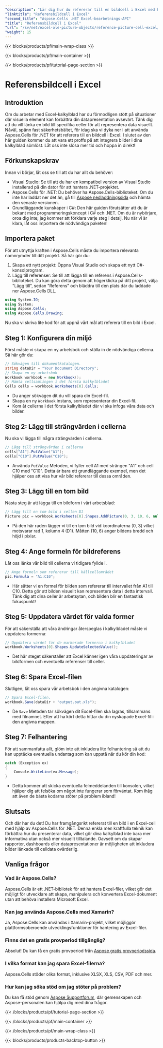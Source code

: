 ```yaml
---
"description": "Lär dig hur du refererar till en bildcell i Excel med hjälp av Aspose.Cells för .NET med den här steg-för-steg-handledningen. Förbättra dina kalkylblad."
"linktitle": "Referensbildcell i Excel"
"second_title": "Aspose.Cells .NET Excel-bearbetnings-API"
"title": "Referensbildcell i Excel"
"url": "/sv/net/excel-ole-picture-objects/reference-picture-cell-excel/"
"weight": 15
---
```


{{< blocks/products/pf/main-wrap-class >}}

{{< blocks/products/pf/main-container >}}

{{< blocks/products/pf/tutorial-page-section >}}

# Referensbildcell i Excel

## Introduktion
Om du arbetar med Excel-kalkylblad har du förmodligen stött på situationer där visuella element kan förbättra din datapresentation avsevärt. Tänk dig att du vill länka en bild till specifika celler för att representera data visuellt. Nåväl, spänn fast säkerhetsbältet, för idag ska vi dyka ner i att använda Aspose.Cells för .NET för att referera till en bildcell i Excel. I slutet av den här guiden kommer du att vara ett proffs på att integrera bilder i dina kalkylblad sömlöst. Låt oss inte slösa mer tid och hoppa in direkt!
## Förkunskapskrav
Innan vi börjar, låt oss se till att du har allt du behöver:
- Visual Studio: Se till att du har en kompatibel version av Visual Studio installerad på din dator för att hantera .NET-projektet.
- Aspose.Cells för .NET: Du behöver ha Aspose.Cells-biblioteket. Om du inte har laddat ner det än, gå till [Aspose nedladdningssida](https://releases.aspose.com/cells/net/) och hämta den senaste versionen.
- Grundläggande kunskaper i C#: Den här guiden förutsätter att du är bekant med programmeringskoncept i C# och .NET. Om du är nybörjare, oroa dig inte; jag kommer att förklara varje steg i detalj.
Nu när vi är klara, låt oss importera de nödvändiga paketen!
## Importera paket
För att utnyttja kraften i Aspose.Cells måste du importera relevanta namnrymder till ditt projekt. Så här gör du:
1. Skapa ett nytt projekt: Öppna Visual Studio och skapa ett nytt C#-konsolprogram.
2. Lägg till referenser: Se till att lägga till en referens i Aspose.Cells-biblioteket. Du kan göra detta genom att högerklicka på ditt projekt, välja "Lägg till", sedan "Referens" och bläddra till den plats där du laddade ner Aspose.Cells DLL.
```csharp
using System.IO;
using System;
using Aspose.Cells;
using Aspose.Cells.Drawing;
```
Nu ska vi skriva lite kod för att uppnå vårt mål att referera till en bild i Excel.
## Steg 1: Konfigurera din miljö
Först måste vi skapa en ny arbetsbok och ställa in de nödvändiga cellerna. Så här gör du:
```csharp
// Sökvägen till dokumentkatalogen.
string dataDir = "Your Document Directory";
// Skapa en ny arbetsbok
Workbook workbook = new Workbook();
// Hämta cellsamlingen i det första kalkylbladet
Cells cells = workbook.Worksheets[0].Cells;
```
 
- Du anger sökvägen dit du vill spara din Excel-fil.
- Skapa en ny `Workbook` instans, som representerar din Excel-fil.
- Kom åt cellerna i det första kalkylbladet där vi ska infoga våra data och bilder.
## Steg 2: Lägg till strängvärden i cellerna
Nu ska vi lägga till några strängvärden i cellerna. 
```csharp
// Lägg till strängvärden i cellerna
cells["A1"].PutValue("A1");
cells["C10"].PutValue("C10");
```
 
- Använda `PutValue` Metoden, vi fyller cell A1 med strängen "A1" och cell C10 med "C10". Detta är bara ett grundläggande exempel, men det hjälper oss att visa hur vår bild refererar till dessa områden.
## Steg 3: Lägg till en tom bild
Nästa steg är att lägga till en bildform i vårt arbetsblad:
```csharp
// Lägg till en tom bild i cellen D1
Picture pic = workbook.Worksheets[0].Shapes.AddPicture(0, 3, 10, 6, null);
```
 
- På den här raden lägger vi till en tom bild vid koordinaterna (0, 3) vilket motsvarar rad 1, kolumn 4 (D1). Måtten (10, 6) anger bildens bredd och höjd i pixlar.
## Steg 4: Ange formeln för bildreferens
Låt oss länka vår bild till cellerna vi tidigare fyllde i.
```csharp
// Ange formeln som refererar till källcellområdet
pic.Formula = "A1:C10";
```

- Här sätter vi en formel för bilden som refererar till intervallet från A1 till C10. Detta gör att bilden visuellt kan representera data i detta intervall. Tänk dig att dina celler är arbetsytan, och bilden blir en fantastisk fokuspunkt!
## Steg 5: Uppdatera värdet för valda former
För att säkerställa att våra ändringar återspeglas i kalkylbladet måste vi uppdatera formerna:
```csharp
// Uppdatera värdet för de markerade formerna i kalkylbladet
workbook.Worksheets[0].Shapes.UpdateSelectedValue();
```

- Det här steget säkerställer att Excel känner igen våra uppdateringar av bildformen och eventuella referenser till celler.
## Steg 6: Spara Excel-filen
Slutligen, låt oss spara vår arbetsbok i den angivna katalogen:
```csharp
// Spara Excel-filen.
workbook.Save(dataDir + "output.out.xls");
```

- De `Save` Metoden tar sökvägen dit Excel-filen ska lagras, tillsammans med filnamnet. Efter att ha kört detta hittar du din nyskapade Excel-fil i den angivna mappen.
## Steg 7: Felhantering
För att sammanfatta allt, glöm inte att inkludera lite felhantering så att du kan upptäcka eventuella undantag som kan uppstå när du kör din kod:
```csharp
catch (Exception ex)
{
    Console.WriteLine(ex.Message);
}
```

- Detta kommer att skicka eventuella felmeddelanden till konsolen, vilket hjälper dig att felsöka om något inte fungerar som förväntat. Kom ihåg att även de bästa kodarna stöter på problem ibland!
## Slutsats
Och där har du det! Du har framgångsrikt refererat till en bild i en Excel-cell med hjälp av Aspose.Cells för .NET. Denna enkla men kraftfulla teknik kan förbättra hur du presenterar data, vilket gör dina kalkylblad inte bara mer informativa utan också mer visuellt tilltalande. Oavsett om du skapar rapporter, dashboards eller datapresentationer är möjligheten att inkludera bilder länkade till celldata ovärderlig.
## Vanliga frågor
### Vad är Aspose.Cells?
Aspose.Cells är ett .NET-bibliotek för att hantera Excel-filer, vilket gör det möjligt för utvecklare att skapa, manipulera och konvertera Excel-dokument utan att behöva installera Microsoft Excel.
### Kan jag använda Aspose.Cells med Xamarin?
Ja, Aspose.Cells kan användas i Xamarin-projekt, vilket möjliggör plattformsoberoende utvecklingsfunktioner för hantering av Excel-filer.
### Finns det en gratis provperiod tillgänglig?
Absolut! Du kan få en gratis provperiod från [Aspose gratis provperiodssida](https://releases.aspose.com/).
### I vilka format kan jag spara Excel-filerna?
Aspose.Cells stöder olika format, inklusive XLSX, XLS, CSV, PDF och mer.
### Hur kan jag söka stöd om jag stöter på problem?
Du kan få stöd genom [Aspose Supportforum](https://forum.aspose.com/c/cells/9), där gemenskapen och Aspose-personalen kan hjälpa dig med dina frågor.

{{< /blocks/products/pf/tutorial-page-section >}}

{{< /blocks/products/pf/main-container >}}

{{< /blocks/products/pf/main-wrap-class >}}

{{< blocks/products/products-backtop-button >}}